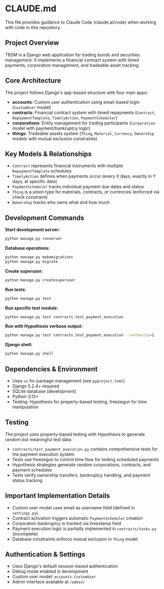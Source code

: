 # CLAUDE.md

This file provides guidance to Claude Code (claude.ai/code) when working with code in this repository.

## Project Overview

TBSM is a Django web application for trading bonds and securities management. It implements a financial contract system with timed payments, corporation management, and tradeable asset tracking.

## Core Architecture

The project follows Django's app-based structure with four main apps:

- **accounts**: Custom user authentication using email-based login (`CustomUser` model)
- **contracts**: Financial contract system with timed repayments (`Contract`, `RepaymentTemplate`, `TimelyAction`, `PaymentScheduler`)
- **corporations**: Entity management for trading participants (`Corporation` model with payment/bankruptcy logic)
- **things**: Tradeable assets system (`Thing`, `Material`, `Currency`, `Ownership` models with mutual exclusion constraints)

## Key Models & Relationships

- `Contract` represents financial instruments with multiple `RepaymentTemplate` schedules
- `TimelyAction` defines when payments occur (every X days, exactly in Y days, at specific date)
- `PaymentScheduler` tracks individual payment due dates and status
- `Thing` is a union type for materials, contracts, or currencies (enforced via check constraint)
- `Ownership` tracks who owns what and how much

## Development Commands

**Start development server:**
```bash
python manage.py runserver
```

**Database operations:**
```bash
python manage.py makemigrations
python manage.py migrate
```

**Create superuser:**
```bash
python manage.py createsuperuser
```

**Run tests:**
```bash
python manage.py test
```

**Run specific test module:**
```bash
python manage.py test contracts.test_payment_execution
```

**Run with Hypothesis verbose output:**
```bash
python manage.py test contracts.test_payment_execution --verbosity=2
```

**Django shell:**
```bash
python manage.py shell
```

## Dependencies & Environment

- Uses `uv` for package management (see `pyproject.toml`)
- Django 5.2.4+ required
- SQLite database (development)
- Python 3.13+
- Testing: Hypothesis for property-based testing, freezegun for time manipulation

## Testing

The project uses property-based testing with Hypothesis to generate random but meaningful test data:

- `contracts/test_payment_execution.py` contains comprehensive tests for the payment execution system
- Tests use freezegun to control time flow for testing scheduled payments
- Hypothesis strategies generate random corporations, contracts, and payment schedules
- Tests verify ownership transfers, bankruptcy handling, and payment status tracking

## Important Implementation Details

- Custom user model uses email as username field (defined in `settings.py`)
- Contract activation triggers automatic `PaymentScheduler` creation
- Corporation bankruptcy is tracked via timestamp field
- Payment execution logic is partially implemented in `contracts/tasks.py` (incomplete)
- Database constraints enforce mutual exclusion in `Thing` model

## Authentication & Settings

- Uses Django's default session-based authentication
- Debug mode enabled in development
- Custom user model: `accounts.CustomUser`
- Admin interface available at `/admin/`